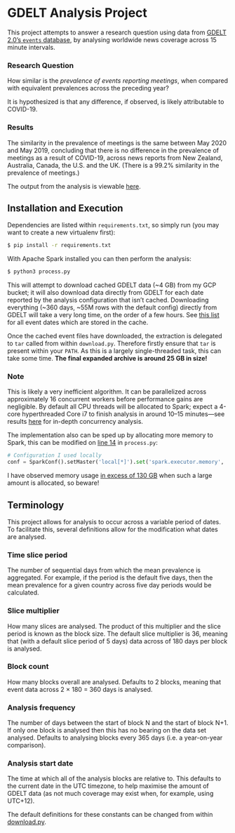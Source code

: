 # GDELT Analysis Project
This project attempts to answer a research question using data from [GDELT 2.0’s `events` database](https://blog.gdeltproject.org/gdelt-2-0-our-global-world-in-realtime/), by analysing worldwide news coverage across 15 minute intervals.

### Research Question
How similar is the *prevalence of events reporting meetings*, when compared with equivalent prevalences across the preceding year?

It is hypothesized is that any difference, if observed, is likely attributable to COVID-19.

### Results
The similarity in the prevalence of meetings is the same between May 2020 and May 2019, concluding that there is no difference in the prevalence of meetings as a result of COVID-19, across news reports from New Zealand, Australia, Canada, the U.S. and the UK. (There is a 99.2% similarity in the prevalence of meetings.)

The output from the analysis is viewable [here](analysis_results.txt).

## Installation and Execution
Dependencies are listed within `requirements.txt`, so simply run (you may want to create a new virtualenv first):

```bash
$ pip install -r requirements.txt
```

With Apache Spark installed you can then perform the analysis:

```bash
$ python3 process.py
```

This will attempt to download cached GDELT data (~4 GB) from my GCP bucket; it will also download data directly from GDELT for each date reported by the analysis configuration that isn’t cached. Downloading everything (~360 days, ~55M rows with the default config) directly from GDELT will take a very long time, on the order of a few hours. See [this list](cached.md) for all event dates which are stored in the cache.

Once the cached event files have downloaded, the extraction is delegated to `tar` called from within `download.py`. Therefore firstly ensure that `tar` is present within your `PATH`. As this is a largely single-threaded task, this can take some time. **The final expanded archive is around 25 GB in size!**

### Note
This is likely a very inefficient algorithm. It can be parallelized across approximately 16 concurrent workers before performance gains are negligible. By default all CPU threads will be allocated to Spark; expect a 4-core hyperthreaded Core i7 to finish analysis in around 10–15 minutes—see results [here](scalability.pdf) for in-depth concurrency analysis.

The implementation also can be sped up by allocating more memory to Spark, this can be modified on [line 14](https://github.com/Senyeah/data301-project/blob/master/process.py#L14) in `process.py`:
```python
# Configuration I used locally
conf = SparkConf().setMaster('local[*]').set('spark.executor.memory', '16g').set('spark.driver.memory', '16g')
```
I have observed memory usage [in excess of 130 GB](https://i.imgur.com/J8b21mu.png) when such a large amount is allocated, so beware!

## Terminology
This project allows for analysis to occur across a variable period of dates. To facilitate this, several definitions allow for the modification what dates are analysed.

### Time slice period
The number of sequential days from which the mean prevalence is aggregated. For example, if the period is the default five days, then the mean prevalence for a given country across five day periods would be calculated.

### Slice multiplier
How many slices are analysed. The product of this multiplier and the slice period is known as the block size. The default slice multiplier is 36, meaning that (with a default slice period of 5 days) data across of 180 days per block is analysed.

### Block count
How many blocks overall are analysed. Defaults to 2 blocks, meaning that event data across 2 × 180 = 360 days is analysed.

### Analysis frequency
The number of days between the start of block N and the start of block N+1. If only one block is analysed then this has no bearing on the data set analysed. Defaults to analysing blocks every 365 days (i.e. a year-on-year comparison).

### Analysis start date
The time at which all of the analysis blocks are relative to. This defaults to the current date in the UTC timezone, to help maximise the amount of GDELT data (as not much coverage may exist when, for example, using UTC+12).

The default definitions for these constants can be changed from within [download.py](https://github.com/Senyeah/data301-project/blob/master/download.py#L10).
